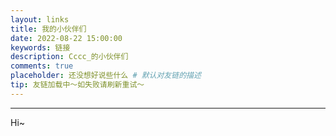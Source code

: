 ```yaml
---
layout: links
title: 我的小伙伴们
date: 2022-08-22 15:00:00
keywords: 链接
description: Cccc_的小伙伴们
comments: true
placeholder: 还没想好说些什么 # 默认对友链的描述
tip: 友链加载中～如失败请刷新重试～
---
```


---

Hi~
